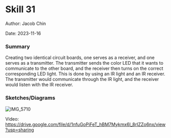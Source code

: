 #  Skill 31

Author: Jacob Chin

Date: 2023-11-16


### Summary
Creating two identical circuit boards, one serves as a receiver, and one serves as a transmitter. The transmitter sends the color LED that it wants to communicate to the other board, and the receiver then turns on the correct corresponding LED light. This is done by using an IR light and an IR receiver. The transmitter would communicate through the IR light, and the receiver would listen with the IR receiver.

### Sketches/Diagrams
![IMG_5710](https://github.com/BU-EC444/Chin-Jacob/assets/108195485/c2dd6d98-e152-4dcf-953d-6481c5bc40f3)

Video: https://drive.google.com/file/d/1nfuGoPiFeT_hBM7Mykmx6l_8rIZZo6nx/view?usp=sharing
